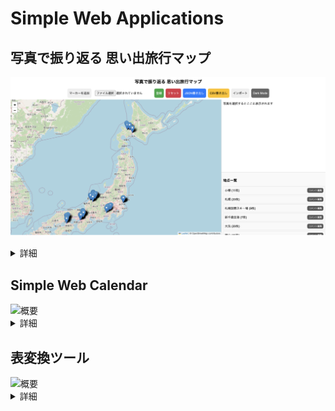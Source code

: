# Simple Web Applications

## 写真で振り返る 思い出旅行マップ

![基本画面](travelphotomap/img/interface_main.png)

<details><summary>詳細</summary>

- このアプリケーションは、ユーザーが撮影した写真のGPS座標、撮影日時などのEXIF情報を活用して、旅行の思い出を地図上に視覚的に楽しむことができることを目的としたものです。
- また、今後の旅行計画を作る際にメモを地図上に残しておきたいという要望から、マーカーを手動で追加できるようにしています。
- 写真の位置情報をもとに自動クラスタリングを行い、グループ単位で管理および表示することで、ユーザーは訪れた地域ごとに旅行を写真と共に振り返ることができます。

<img src="travelphotomap/img/photomap.gif" alt="Demo">

### 特徴

- 写真のEXIF情報解析
    - アップロードされた画像ファイルからEXIF情報を抽出し、GPS座標や撮影日時、ファイルパスなどのメタデータを利用して地図上に配置します。
- 自動クラスタリング
    - 写真同士の位置が一定の閾値以内であれば同じグループ（クラスタ）にまとめ、グループごとの中心座標を動的に再計算します。
- 逆ジオコーディング
    - Nominatim API と BigDataCloud Reverse Geocoding API を利用して、GPS座標から都市名や地域名を取得します。
    - 有効な都市名が取得できない場合は、自動的に「グループ1」「グループ2」…とグループ名を付与します。
    - 自動的に付与された仮のグループ名は一度に限り変更が可能です。
- 地図表示（Leaflet, OpenStreetMap）
    - Leafletを利用して、地図上に各写真のマーカーを個別に表示します。
    - 各グループの範囲は、グループ内の全写真の位置から計算した最大距離をもとに、薄い青色で円を描画して示しています。
- シンプルなUI
    - サイドパネルには「グループ名 (枚数)」の形式でグループ一覧を表示しています。
    - グループをクリックすると、対応するグループの平均座標に地図が移動し、右上の詳細表示エリアにはそのグループに属する写真を表示します。
    - 写真詳細表示では、左右の「<」「>」ボタンおよびキーボードの左右矢印キーで写真を切り替えることができます。
    - 写真の下部には、EXIF情報（座標、撮影日時、ファイルパス）も表示されます。
- データの永続化・インポート／エクスポート
    - ブラウザのlocalStorageを利用して、ユーザーが登録した写真に付随するデータを保持します。
    - JSON形式およびCSV形式でのデータの書き出し・読み込み機能を備え、バックアップや他環境での再現が容易です。
- ダークモード対応
    - お好みでボタンや背景、文字の色をダークテーマ用に調整したダークモードとライトモードを切り替え可能です。
- コメント機能
    - コメント編集ボタンを押すと、それぞれのグループに対してメモを記入することができます。

### 使用している技術・ライブラリ

- HTML5/CSS3/JavaScript
    - JavaScriptの基本機能（async/await、Promise、イベントリスナーなど）を使用して、非同期処理やユーザーインタラクションを実装しています。
- Leaflet.js
    - インタラクティブな地図表示、マーカーおよび円の描画に利用しています。
- EXIF.js
    - 写真からEXIF情報を抽出します。
- 逆ジオコーディングAPI
    - [axios](https://github.com/axios/axios) : 逆ジオコーディングAPIへのHTTPリクエストを実行するために使用しています。
    - [Nominatim API](https://nominatim.org/release-docs/latest/api/Overview/)
    - [BigDataCloud Reverse Geocoding API](https://www.bigdatacloud.com/free-api/free-reverse-geocode-to-city-api)
- Web Storage API ([localStorage](https://developer.mozilla.org/ja/docs/Web/API/Window/localStorage))
    - ユーザーデータの永続化に使用します。
- Flexbox
    - 地図部分とサイドパネルのレイアウトを柔軟に実現します。

### セットアップとインストール

- プロジェクトのファイル一式（HTML、CSS、JavaScriptファイル）をWebサーバーまたはローカル環境に配置します。
- 本アプリケーションはクライアントのみで動作するため、サーバーの設定は不要です。
- 配置したHTMLファイルにブラウザでアクセスすると、アプリケーションが起動します。

### 使い方

![写真プレビュー](travelphotomap/img/photo_preview.png)

- 上部の「ファイル選択」ボタンから複数の写真を選択し、EXIF情報が抽出されると「登録」ボタンが有効になります。
- 「登録」ボタンをクリックすると、写真ごとにEXIF情報からGPS座標などを取得し、地図上にマーカーとグループ範囲が表示されます。
- 各グループは、逆ジオコーディングにより取得した都市名（または自動生成された「グループX」）で表示され、写真が近い場合は自動的にクラスタリングされます。
- 右側のサイドパネルにグループ一覧が表示され、「グループ名 (総写真枚数)」の形式で一覧表示されます。
- グループをクリックすると、地図がそのグループの平均座標に移動し、下部の詳細表示エリアにグループ内の写真が表示されます。

![詳細表示エリア](travelphotomap/img/photo_description.png)

- 詳細表示エリアでは、左右の「<」「>」ボタンおよびキーボードの左右矢印キーで写真を切り替えられ、各写真のEXIF情報（座標、撮影日時、ファイルパス）も確認できます。

![写真拡大表示](travelphotomap/img/popup_picture.png)

- 写真を詳細表示エリアでクリックすると画面に大きくポップアップされた写真を表示します。
- 手動マーカー追加：地図上をクリックして、手動でマーカーを追加することも可能です。
- データのインポート／エクスポート：JSONまたはCSV形式で旅行記録データを保存・読み込みできます。
- ダークモード切替：上部の「Dark Mode」ボタンでテーマを切り替え、暗い環境でも見やすく利用できます。

### 不具合

- 書き出したcsvファイルまたはjsonファイルを読み込んだ際に、写真ファイルがURLで指定される状況にない場合、地図上のピンとメタデータは復元されますが、写真が読み込まれないことが確認されています。

</details>


## Simple Web Calendar

<img src="calendarapp/img/main_image.gif" alt="概要">

<details><summary>詳細</summary>

- このアプリケーションは、ユーザーがブラウザ上で予定の追加・編集・削除、メモの管理、CSV 形式でのデータのインポート／エクスポートなどを行える、シンプルかつモダンなカレンダーアプリです。
- サーバーサイドのプログラムを一切使用せず、HTML と JavaScript のみで動作するため、ローカル環境でも簡単に利用可能です。

---

### 機能の紹介

<img src="calendarapp/img/simplewebcalendar_1.gif" alt="使い方1">

使い方(前編)

- 予定の追加は標準的なカレンダーと同様で直感的に操作できます。
- 日付はカレンダー形式(date)から選択でき、時刻はスクロール形式(time)から入力できます。
- 関連予定を複数紐付けることが可能です。紐づける際にはidを直接指定するほか、キーワード検索することが可能です。
- 地図から場所を選択して位置情報を追加することが可能です。
- バッジの色を変更可能です。
- 重要度に応じて文字サイズを変更可能です。
- ユーザ定義のタグを含め、複数タグをサポートします。

---

<img src="calendarapp/img/simplewebcalendar_2.gif" alt="使い方2">

使い方(後編)

- 日付順または優先度順でソートすることができます。
- 終了済みイベントを非表示にすることができます。
- 予定イベントをキーワード検索することが可能です。
- 編集可能な複数のメモを記録可能です。
- 文字サイズ/バッジ色のデフォルトを優先度別で設定可能です。
- お知らせボタンをクリックすると今日の予定が優先度順に表示されるほか、インポート・エクスポート履歴、設定変更履歴を確認できます。
- csvファイルでエクスポート/インポートが可能です。全ての予定イベント、設定情報、メモ帳を完全にエクスポート/インポートします。
- 全ての項目において既存の予定の編集が可能です。
- リスト表示時に座標をクリックすることで地図にピンを表示することができます。

</details>



## 表変換ツール

<img src="tableconvert/img/tableconvert.gif" alt="概要">

<details><summary>詳細</summary>

- このアプリケーションは、csv, excel, markdown, htmlを相互に変換するツールです。
- エディターで表を作成し、csv, markdown, htmlの書式でコピーすることが可能です。

### 特徴

![エディター1](tableconvert/img/editor.png)

- 複数入力形式への対応
	- ExcelとCSVファイルのアップロードにより表データを読み込み、MarkdownおよびHTML形式に変換できます。
	- Markdown形式のテーブル入力から、HTMLやCSV形式に変換できます。
	- HTML形式のテーブル入力から、MarkdownやCSV形式に変換できます。
- 「表エディタ」タブでの画面上で直接編集可能なテーブル（contenteditable 属性を使用）
	- 行・列の追加・削除ボタンにより簡単に表のサイズを変更できます。
	- HTMLでの変換結果表示では、「HTMLタグでの出力」と「レンダリングされたプレビュー」の両方で表示しています。
- その他のこだわりポイント
    - ワンボタンでのコピー機能を提供しています。
	- csvファイルを読み込んだ際にでの入力出力文字コードの指定を可能にしています。
    - リアルタイムに更新されるように設計しています。

### 使用している技術・ライブラリ

- Bootstrap 5, Bootstrap Icons (UI, https://getbootstrap.com/docs/5.0/extend/icons/)
- SheetJS (xlsx用ライブラリ, 2025年2月に0.20.3に変更, https://sheetjs.com/)
- encoding.js (テキスト変換処理, https://github.com/polygonplanet/encoding.js/blob/master/README_ja.md)

</details>


